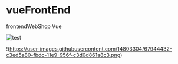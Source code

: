 # vueFrontEnd
 frontendWebShop Vue

![test](https://user-images.githubusercontent.com/14803304/67943339-1aa56500-fbda-11e9-89a4-a1eeef5b71fd.png)

!(https://user-images.githubusercontent.com/14803304/67944432-c3ed5a80-fbdc-11e9-956f-c3d0d861a8c3.png)
